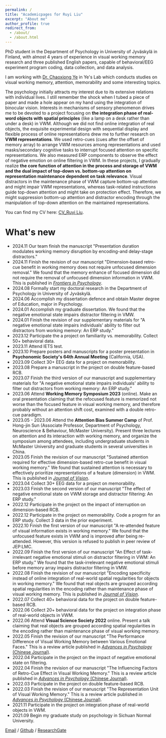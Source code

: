 ```yaml
---
permalink: /
title: "Academicpages for Ruyi Liu"
excerpt: "About me"
author_profile: true
redirect_from: 
  - /about/
  - /about.html
---
```


PhD student in the Department of Psychology in University of Jyväskylä in Finland, with almost 4 years of experience in visual working memory research and three published English papers, capable of behavioral/EEG experiment program coding, data collection, and data analysis.

I am working with [Dr. Chaoxiong Ye](https://www.researchgate.net/profile/Chaoxiong-Ye) in Ye's Lab which conducts studies on visual working memory, attention, memorability and some interesting topics.

The psychology initially attracts my interest due to its extensive relations with individual lives. I still remember the shock when I tubed a piece of paper and made a hole appear on my hand using the integration of binocular vision. Interests in mechanisms of sensory phenomenon drives me to be devoted to a project focusing on <b>the integration phase of real-word objects with spatial principles</b> (like a lamp on a desk rather than under a desk) in VWM. Although we did not find online integration of real objects, the exquisite experimental design with sequential display and flexible process of online representations drew me to further research on <b>VWM representations</b>. We used retro-cues (cues after the offset of memory array) to arrange VWM resources among representations and used masks/secondary cognitive tasks to interrupt focused attention on specific representations. We also measured ERP components to observe the effect of negative emotion on online filtering in VWM. In these projects, I gradually realize <b>the core function of attention in the process and storage of VWM and the dual impact of top-down vs. bottom-up attention on representation maintenance dependent on task relevance</b>. Visual distractors in the maintenance phase of VWM capture bottom-up attention and might impair VWM representations, whereas task-related instructions guide top-down attention and might take on protection effect. Therefore, we might suppression bottom-up attention and distractor encoding through the manipulation of top-down attention on the maintained representations.

You can find my CV here: [CV_Ruyi Liu](https://ruyil.github.io/Ruyi_Liu.github.io/assets/Curriculum_Vitae.pdf).

What's new
======
* 2024.11 Our team finish the manuscript "Presentation duration modulates working memory disruption by encoding-and delay-stage distractors."
* 2024.11 Finish the revision of our manuscript "Dimension-based retro-cue benefit in working memory does not require unfocused dimension removal." We found that the memory enhance of focused dimension did not require the removal of unfocused dimension information in VWM. This is published in [<i>Frontiers in Psychology</i>](https://doi.org/10.3389/fpsyg.2024.1433405).
* 2024.08 Formally start my doctoral research in the Department of Psychology in University of Jyväskylä.
* 2024.06 Accomplish my dissertation defence and obtain Master degree of Education, major in Psychology.
* 2024.01 Accomplish my graduate dissertation. We found that the negative emotional state impairs distractor filtering in VMW.
* 2024.01 Finish the revision of our supplementary materials for "A negative emotional state impairs individuals' ability to filter out distractors from working memory: An ERP study."
* 2023.12 Participate the a project on familiarity vs. memorability. Collect 50+ behavioral data.
* 2023.11 Attend IETS test.
* 2023.10 Prepare posters and manuscripts for a poster presentation in <b>Psychonomic Society's 64th Annual Meeting</b> (California, USA).
* 2023.09 Collect 30+ EEG data for a project on memorability.
* 2023.08 Prepare a manuscript in the project on double feature-based RCB.
* 2023.07 Finish the third version of our manuscript and supplementary materials for "A negative emotional state impairs individuals' ability to filter out distractors from working memory: An ERP study."
* 2023.06 Attend <b>Working Memory Symposium 2023</b> (online). Make an oral presentation claiming that the refocused feature is memorized not worse than the focused feature in visual working memory, and therefore probably without an attention shift cost, examined with a double retro-cue paradigm.
* 2023.05 - 2023.06 Attend the <b>Attention Bias Summer Camp</b> of Prof. Hong-jin Sun (Associate Professor, Department of Psychology, Neuroscience & Behaviour, McMaster University). Present three lectures on attention and its interaction with working memory, and organize the symposium among attendees, including undergraduate students in McMaster University and graduate students in several universities in China.
* 2023.05 Finish the revision of our manuscript "Sustained attention required for effective dimension-based retro-cue benefit in visual working memory." We found that sustained attention is necessary to effectively prioritize representations of a feature (dimension) in VWM. This is published in [<i>Journal of Vision</i>](https://doi.org/10.1167/jov.23.5.13).
* 2023.04 Collect 30+ EEG data for a project on memorability.
* 2023.03 Finish the second version of our manuscript "The effect of negative emotional state on VWM storage and distractor filtering: An ERP study."
* 2022.12 Participate in the project on the impact of interruption on dimension-based RCB.
* 2022.12 Participate in the project on memorability. Code a progrm for an ERP study. Collect 3 data in the prior experiment.
* 2022.10 Finish the first version of our manuscript "A re-attended feature of visual information exists in working memory." We found that the unfocused feature exists in VWM and is improved after being re-attended. However, this version is refused to publish in peer review of JEP:LMC.
* 2022.09 Finish the first version of our manuscript "An Effect of task-irrelevant negative emotional stimuli on distractor filtering in VWM: An ERP study." We found that the task-irrelevant negative emotional stimuli before memory array impairs distractor filtering in VMW.
* 2022.08 Finish the revision of our manuscript "Encoding specificity instead of online integration of real-world spatial regularities for objects in working memory." We found that real objects are grouped according spatial regularities in the encoding rather than maintenance phase of visual working memory. This is published in [<i>Journal of Vision</i>](https://doi.org/10.1167/jov.22.9.8).
* 2022.07 Collect 40+ behavioral data for the project on double feature-based RCB.
* 2022.06 Collect 20+ behavioral data for the project on integration phase of real-world objects in VWM.
* 2022.06 Attend <b>Visual Science Society 2022</b> online. Present a talk claiming that real objects are grouped according spatial regularities in the encoding rather than maintenance phase of visual working memory.
* 2022.05 Finish the revision of our manuscript "The Performance Difference of Visual Working Memory between Various Emotional Faces." This is a review article published in [<i>Advances in Psychology</i> (Chinese Journal)](https://doi.org/10.12677/AP.2022.125196).
* 2022.04 Participate in the project on the impact of negative emotional state on filtering.
* 2022.04 Finish the revision of our manuscript "The Influencing Factors of Retro-Cue Effect in Visual Working Memory." This is a review article published in [<i>Advances in Psychology</i> (Chinese Journal)](https://doi.org/10.12677/AP.2022.124128).
* 2022.03 Participate in the project on double feature-based RCB.
* 2022.03 Finish the revision of our manuscript "The Representation Unit of Visual Working Memory." This is a review article published in [<i>Advances in Psychology</i> (Chinese Journal)](https://doi.org/10.12677/AP.2022.123103).
* 2021.11 Participate in the project on integration phase of real-world objects in VWM.
* 2021.09 Begin my graduate study on psychology in Sichuan Normal University.

[Email](mailto:ruyi__liu@163.com) / [Github](https://github.com/ruyil)  / [ResearchGate](https://www.researchgate.net/profile/Ruyi-Liu-3 )
